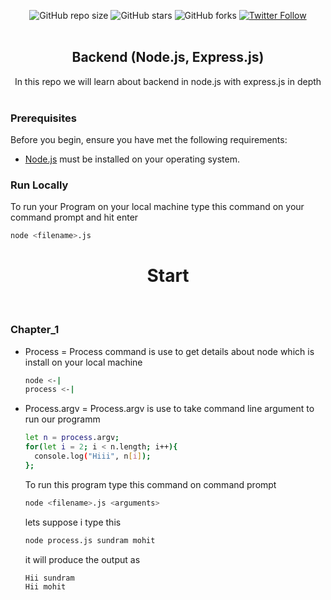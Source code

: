   <div align="center">
  
  ![GitHub repo size](https://img.shields.io/github/repo-size/sundramsharma1/Backend-Nodejs-Express)
  ![GitHub stars](https://img.shields.io/github/stars/sundramsharma1/Backend-Nodejs-Express?style=social)
  ![GitHub forks](https://img.shields.io/github/forks/sundramsharma1/Backend-Nodejs-Express?style=social)
[![Twitter Follow](https://img.shields.io/twitter/follow/StarkSundram?style=social)](https://twitter.com/intent/follow?screen_name=StarkSundram)
<br />
<br />

<h2 align="center"> Backend (Node.js, Express.js) </h2> 
In this repo we will learn about backend in node.js with express.js  in depth
</div>
<br />

### Prerequisites
Before you begin, ensure you have met the following requirements:
* [Node.js](https://nodejs.org/en) must be installed on your operating system.
  
### Run Locally
To run your Program on your local machine type this command on your command prompt and hit enter <br>

```bash
node <filename>.js
```
<h1 align="center"> Start </h1>
<br>

### Chapter_1
* Process = Process command is use to get details about node which is install on your local machine
  
  ```bash
  node <-|
  process <-|
  ```
  
* Process.argv = Process.argv is use to take command line argument to run our programm
  
  ```bash
  let n = process.argv;
  for(let i = 2; i < n.length; i++){
    console.log("Hiii", n[i]);
  };
  ```
  To run this program type this command on command prompt
  ```bash
  node <filename>.js <arguments>
  ```
  lets suppose i type this
  ```bash
  node process.js sundram mohit
  ```
  it will produce the output as
  ```bash
  Hii sundram
  Hii mohit
  ```
   
